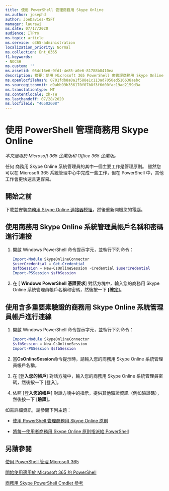 ```yaml
---
title: 使用 PowerShell 管理商務用 Skype Online
ms.author: josephd
author: JoeDavies-MSFT
manager: laurawi
ms.date: 07/17/2020
audience: ITPro
ms.topic: article
ms.service: o365-administration
localization_priority: Normal
ms.collection: Ent_O365
f1.keywords:
- NOCSH
ms.custom: ''
ms.assetid: 054c16e6-9fd1-4e85-a0e6-81788b8410ea
description: 摘要：使用 Microsoft 365 PowerShell 來管理商務用 Skype Online 原則、每一使用者原則和會議設定。
ms.openlocfilehash: 0701fdb8a0a1f588e1c113ad7050ed516638aebc
ms.sourcegitcommit: d9abb99b336170f07b8f3f6d00fac19ad2159d3a
ms.translationtype: MT
ms.contentlocale: zh-TW
ms.lasthandoff: 07/28/2020
ms.locfileid: "46502608"
---
```

# <a name="manage-skype-for-business-online-with-powershell"></a>使用 PowerShell 管理商務用 Skype Online

*本文適用於 Microsoft 365 企業版和 Office 365 企業版。*

任何 商務用 Skype Online 系統管理員的其中一個主要工作是管理原則。 雖然您可以在 Microsoft 365 系統管理中心中完成一些工作，但在 PowerShell 中，其他工作會更快速且更容易。 

## <a name="before-you-start"></a>開始之前

下載並安裝[商務用 Skype Online 連接器模組](https://www.microsoft.com/download/details.aspx?id=39366)，然後重新開機您的電腦。


## <a name="connect-using-a-skype-for-business-online-administrator-account-name-and-password"></a>使用商務用 Skype Online 系統管理員帳戶名稱和密碼進行連接

1. 開啟 Windows PowerShell 命令提示字元，並執行下列命令： 
    
   ```powershell
   Import-Module SkypeOnlineConnector
   $userCredential = Get-Credential
   $sfbSession = New-CsOnlineSession -Credential $userCredential
   Import-PSSession $sfbSession
   ```

2. 在 [ **Windows PowerShell 憑證要求**] 對話方塊中，輸入您的商務用 Skype Online 系統管理員帳戶名稱和密碼，然後按一下 **[確定]**。


## <a name="connect-using-a-skype-for-business-online-administrator-account-with-multi-factor-authentication"></a>使用含多重要素驗證的商務用 Skype Online 系統管理員帳戶進行連線

1. 開啟 Windows PowerShell 命令提示字元，並執行下列命令：

   ```powershell
   Import-Module SkypeOnlineConnector
   $sfbSession = New-CsOnlineSession
   Import-PSSession $sfbSession
   ```

2. 當**CsOnlineSession**命令提示時，請輸入您的商務用 Skype Online 系統管理員帳戶名稱。

3. 在 [登**入您的帳戶**] 對話方塊中，輸入您的商務用 Skype Online 系統管理員密碼，然後按一下 [登**入**]。

4. 依照 [登**入您的帳戶**] 對話方塊中的指示，提供其他驗證資訊（例如驗證碼），然後按一下 [**驗證**]。

如需詳細資訊，請參閱下列主題：
  
- [使用 PowerShell 管理商務用 Skype Online 原則](manage-skype-for-business-online-policies-with-office-365-powershell.md)
    
- [將每一使用者商務用 Skype Online 原則指派給 PowerShell](assign-per-user-skype-for-business-online-policies-with-office-365-powershell.md)
    
## <a name="see-also"></a>另請參閱

[使用 PowerShell 管理 Microsoft 365](manage-office-365-with-office-365-powershell.md)
  
[開始使用適用於 Microsoft 365 的 PowerShell](getting-started-with-office-365-powershell.md)

[商務用 Skype PowerShell Cmdlet 參考](https://docs.microsoft.com/powershell/module/skype/?view=skype-ps)

